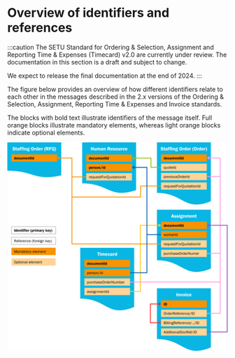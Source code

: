 # Overview of identifiers and references

:::caution
The SETU Standard for Ordering & Selection, Assignment and Reporting Time & Expenses (Timecard) v2.0 are currently under review. The documentation in this section is a draft and subject to change.

We expect to release the final documentation at the end of 2024.
:::

The figure below provides an overview of how different identifiers relate to each other in the messages described in the 2.x versions of the Ordering & Selection, Assignment, Reporting Time & Expenses and Invoice standards.

The blocks with bold text illustrate identifiers of the message itself. Full orange blocks illustrate mandatory elements, whereas light orange blocks indicate optional elements.

![Overview of the identifiers and references of the 2.x versions of the Ordering & Selection, Assignment, Reporting Time & Expenses and Invoice standards.](../../../static/img/Identifier-overview.png)